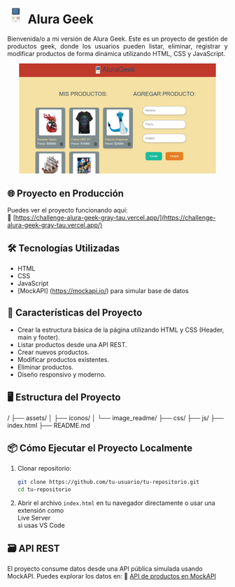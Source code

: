 # <img src="https://github.com/NinaGaZu/Challenge-AluraGeek/blob/main/assets/iconos/gameboygames.png" width="40px" alt="Icono Alura Geek"/> Alura Geek
</h1>

<p align="justify">Bienvenida/o a mi versión de Alura Geek. Este es un proyecto de gestión de productos geek, donde los usuarios pueden listar, eliminar, registrar y modificar productos de forma dinámica utilizando HTML, CSS y JavaScript.</p>

<div align="center">
  <img src="https://github.com/NinaGaZu/Challenge-AluraGeek/blob/main/assets/image_readme/AluraGeek.png" width="450px" alt="Vista general de Alura Geek"/>
</div>

## 🌐 Proyecto en Producción

Puedes ver el proyecto funcionando aquí:  
🔗 [https://challenge-alura-geek-gray-tau.vercel.app/](https://challenge-alura-geek-gray-tau.vercel.app/)

## 🛠️ Tecnologías Utilizadas

- HTML
- CSS
- JavaScript
- [MockAPI] (https://mockapi.io/) para simular base de datos

## 🚀 Características del Proyecto

- Crear la estructura básica de la página utilizando HTML y CSS (Header, main y footer).
- Listar productos desde una API REST.
- Crear nuevos productos.
- Modificar productos existentes.
- Eliminar productos.
- Diseño responsivo y moderno.

## 🖥️ Estructura del Proyecto

/
├── assets/
│ ├── iconos/
│ └── image_readme/
├── css/
├── js/
├── index.html
├── README.md

## 📦 Cómo Ejecutar el Proyecto Localmente

1. Clonar repositorio:

   ```bash
   git clone https://github.com/tu-usuario/tu-repositorio.git
   cd tu-repositorio

2. Abrir el archivo <code>index.html</code> en tu navegador directamente o usar una extensión como <br>Live Server</br> si usas VS Code
 
## 🗃️ API REST

El proyecto consume datos desde una API pública simulada usando MockAPI.
Puedes explorar los datos en:
🔗 [API de productos en MockAPI](https://68823c6a66a7eb81224defdc.mockapi.io/productos)

